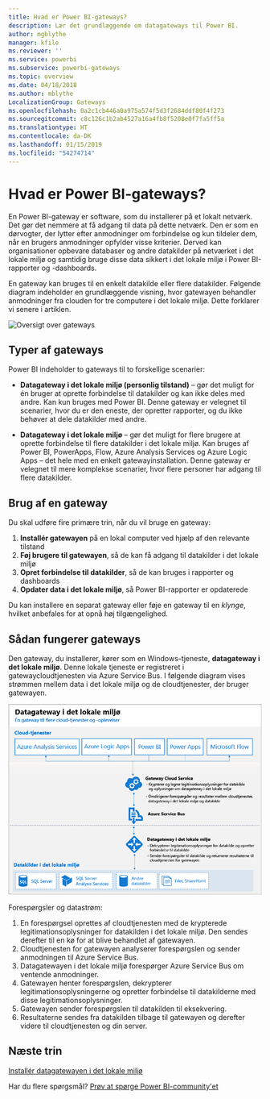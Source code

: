 ```yaml
---
title: Hvad er Power BI-gateways?
description: Lær det grundlæggende om datagateways til Power BI.
author: mgblythe
manager: kfile
ms.reviewer: ''
ms.service: powerbi
ms.subservice: powerbi-gateways
ms.topic: overview
ms.date: 04/18/2018
ms.author: mblythe
LocalizationGroup: Gateways
ms.openlocfilehash: 0a2c1cb446a0a975a574f5d3f2684ddf80f4f273
ms.sourcegitcommit: c8c126c1b2ab4527a16a4fb8f5208e0f7fa5ff5a
ms.translationtype: HT
ms.contentlocale: da-DK
ms.lasthandoff: 01/15/2019
ms.locfileid: "54274714"
---
```

# <a name="what-are-power-bi-gateways"></a>Hvad er Power BI-gateways?

En Power BI-gateway er software, som du installerer på et lokalt netværk. Det gør det nemmere at få adgang til data på dette netværk. Den er som en dørvogter, der lytter efter anmodninger om forbindelse og kun tildeler dem, når en brugers anmodninger opfylder visse kriterier. Derved kan organisationer opbevare databaser og andre datakilder på netværket i det lokale miljø og samtidig bruge disse data sikkert i det lokale miljø i Power BI-rapporter og -dashboards.

En gateway kan bruges til en enkelt datakilde eller flere datakilder. Følgende diagram indeholder en grundlæggende visning, hvor gatewayen behandler anmodninger fra clouden for tre computere i det lokale miljø. Dette forklarer vi senere i artiklen.

![Oversigt over gateways](media/service-gateway-getting-started/gateway-overview.png)

## <a name="types-of-gateways"></a>Typer af gateways

Power BI indeholder to gateways til to forskellige scenarier:

* **Datagateway i det lokale miljø (personlig tilstand)** – gør det muligt for én bruger at oprette forbindelse til datakilder og kan ikke deles med andre. Kan kun bruges med Power BI. Denne gateway er velegnet til scenarier, hvor du er den eneste, der opretter rapporter, og du ikke behøver at dele datakilder med andre.

* **Datagateway i det lokale miljø** – gør det muligt for flere brugere at oprette forbindelse til flere datakilder i det lokale miljø. Kan bruges af Power BI, PowerApps, Flow, Azure Analysis Services og Azure Logic Apps – det hele med en enkelt gatewayinstallation. Denne gateway er velegnet til mere komplekse scenarier, hvor flere personer har adgang til flere datakilder. 

## <a name="using-a-gateway"></a>Brug af en gateway

Du skal udføre fire primære trin, når du vil bruge en gateway:

1. **Installér gatewayen** på en lokal computer ved hjælp af den relevante tilstand
2. **Føj brugere til gatewayen**, så de kan få adgang til datakilder i det lokale miljø
3. **Opret forbindelse til datakilder**, så de kan bruges i rapporter og dashboards
4. **Opdater data i det lokale miljø**, så Power BI-rapporter er opdaterede

Du kan installere en separat gateway eller føje en gateway til en *klynge*, hvilket anbefales for at opnå høj tilgængelighed.

## <a name="how-gateways-work"></a>Sådan fungerer gateways

Den gateway, du installerer, kører som en Windows-tjeneste, **datagateway i det lokale miljø**. Denne lokale tjeneste er registreret i gatewaycloudtjenesten via Azure Service Bus. I følgende diagram vises strømmen mellem data i det lokale miljø og de cloudtjenester, der bruger gatewayen.

![Diagram med gatewaydatastrøm](media/service-gateway-getting-started/gateway-how-it-works.png)

Forespørgsler og datastrøm:

1. En forespørgsel oprettes af cloudtjenesten med de krypterede legitimationsoplysninger for datakilden i det lokale miljø. Den sendes derefter til en kø for at blive behandlet af gatewayen.
2. Cloudtjenesten for gatewayen analyserer forespørgslen og sender anmodningen til Azure Service Bus.
3. Datagatewayen i det lokale miljø forespørger Azure Service Bus om ventende anmodninger.
4. Gatewayen henter forespørgslen, dekrypterer legitimationsoplysningerne og opretter forbindelse til datakilderne med disse legitimationsoplysninger.
5. Gatewayen sender forespørgslen til datakilden til eksekvering.
6. Resultaterne sendes fra datakilden tilbage til gatewayen og derefter videre til cloudtjenesten og din server.

## <a name="next-steps"></a>Næste trin
[Installér datagatewayen i det lokale miljø](service-gateway-install.md)

Har du flere spørgsmål? [Prøv at spørge Power BI-community'et](http://community.powerbi.com/)


